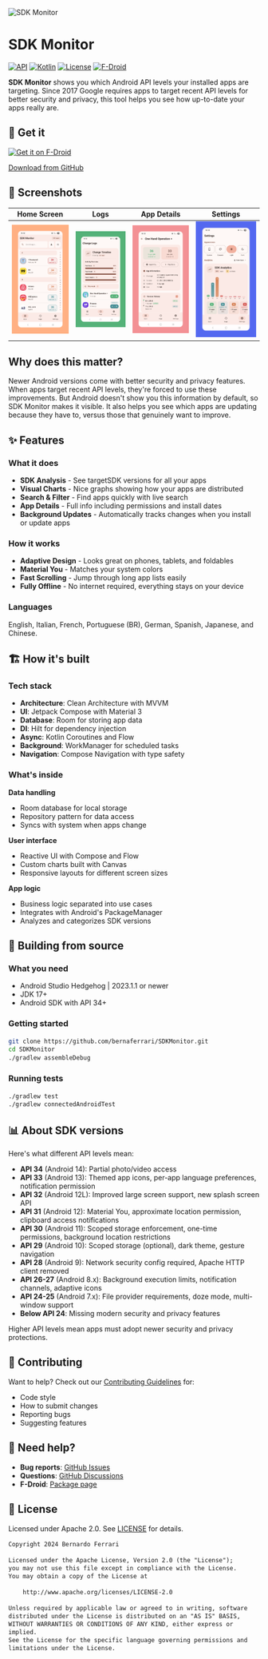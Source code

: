 ![SDK Monitor](assets/head.png)

# SDK Monitor

[![API](https://img.shields.io/badge/API-24%2B-brightgreen.svg?style=flat)](https://android-arsenal.com/api?level=24)
[![Kotlin](https://img.shields.io/badge/Kotlin-100%25-blue.svg)](https://kotlinlang.org)
[![License](https://img.shields.io/badge/License-Apache%202.0-blue.svg)](https://opensource.org/licenses/Apache-2.0)
[![F-Droid](https://img.shields.io/f-droid/v/com.bernaferrari.sdkmonitor.svg)](https://f-droid.org/packages/com.bernaferrari.sdkmonitor/)

**SDK Monitor** shows you which Android API levels your installed apps are targeting. Since 2017 Google requires apps to target recent API levels for better security and privacy, this tool helps you see how up-to-date your apps really are.


## 📱 Get it

[<img src="https://fdroid.gitlab.io/artwork/badge/get-it-on.png" alt="Get it on F-Droid" height="80">](https://f-droid.org/packages/com.bernaferrari.sdkmonitor/)

[Download from GitHub](https://github.com/bernaferrari/SDKMonitor/releases/latest)

## 📸 Screenshots

|       Home Screen        |             Logs              |          App Details           |             Settings             |
| :----------------------: |:-----------------------------:|:------------------------------:| :------------------------------: |
| ![Main](assets/main.png) | ![Analytics](assets/logs.png) | ![Details](assets/details.png) | ![Settings](assets/settings.png) |

## Why does this matter?

Newer Android versions come with better security and privacy features. When apps target recent API levels, they're forced to use these improvements. But Android doesn't show you this information by default, so SDK Monitor makes it visible. It also helps you see which apps are updating because they have to, versus those that genuinely want to improve.

## ✨ Features

### What it does

- **SDK Analysis** - See targetSDK versions for all your apps
- **Visual Charts** - Nice graphs showing how your apps are distributed
- **Search & Filter** - Find apps quickly with live search
- **App Details** - Full info including permissions and install dates
- **Background Updates** - Automatically tracks changes when you install or update apps

### How it works

- **Adaptive Design** - Looks great on phones, tablets, and foldables
- **Material You** - Matches your system colors
- **Fast Scrolling** - Jump through long app lists easily
- **Fully Offline** - No internet required, everything stays on your device

### Languages

English, Italian, French, Portuguese (BR), German, Spanish, Japanese, and Chinese.

## 🏗️ How it's built

### Tech stack

- **Architecture**: Clean Architecture with MVVM
- **UI**: Jetpack Compose with Material 3
- **Database**: Room for storing app data
- **DI**: Hilt for dependency injection
- **Async**: Kotlin Coroutines and Flow
- **Background**: WorkManager for scheduled tasks
- **Navigation**: Compose Navigation with type safety

### What's inside

**Data handling**

- Room database for local storage
- Repository pattern for data access
- Syncs with system when apps change

**User interface**

- Reactive UI with Compose and Flow
- Custom charts built with Canvas
- Responsive layouts for different screen sizes

**App logic**

- Business logic separated into use cases
- Integrates with Android's PackageManager
- Analyzes and categorizes SDK versions

## 🔧 Building from source

### What you need

- Android Studio Hedgehog | 2023.1.1 or newer
- JDK 17+
- Android SDK with API 34+

### Getting started

```bash
git clone https://github.com/bernaferrari/SDKMonitor.git
cd SDKMonitor
./gradlew assembleDebug
```

### Running tests

```bash
./gradlew test
./gradlew connectedAndroidTest
```

## 📊 About SDK versions

Here's what different API levels mean:

- **API 34** (Android 14): Partial photo/video access
- **API 33** (Android 13): Themed app icons, per-app language preferences, notification permission
- **API 32** (Android 12L): Improved large screen support, new splash screen API
- **API 31** (Android 12): Material You, approximate location permission, clipboard access notifications
- **API 30** (Android 11): Scoped storage enforcement, one-time permissions, background location restrictions
- **API 29** (Android 10): Scoped storage (optional), dark theme, gesture navigation
- **API 28** (Android 9): Network security config required, Apache HTTP client removed
- **API 26-27** (Android 8.x): Background execution limits, notification channels, adaptive icons
- **API 24-25** (Android 7.x): File provider requirements, doze mode, multi-window support
- **Below API 24**: Missing modern security and privacy features

Higher API levels mean apps must adopt newer security and privacy protections.

## 🤝 Contributing

Want to help? Check out our [Contributing Guidelines](CONTRIBUTING.md) for:

- Code style
- How to submit changes
- Reporting bugs
- Suggesting features

## 🐛 Need help?

- **Bug reports**: [GitHub Issues](https://github.com/bernaferrari/SDKMonitor/issues)
- **Questions**: [GitHub Discussions](https://github.com/bernaferrari/SDKMonitor/discussions)
- **F-Droid**: [Package page](https://f-droid.org/packages/com.bernaferrari.sdkmonitor/)

## 📄 License

Licensed under Apache 2.0. See [LICENSE](LICENSE) for details.

```
Copyright 2024 Bernardo Ferrari

Licensed under the Apache License, Version 2.0 (the "License");
you may not use this file except in compliance with the License.
You may obtain a copy of the License at

    http://www.apache.org/licenses/LICENSE-2.0

Unless required by applicable law or agreed to in writing, software
distributed under the License is distributed on an "AS IS" BASIS,
WITHOUT WARRANTIES OR CONDITIONS OF ANY KIND, either express or implied.
See the License for the specific language governing permissions and
limitations under the License.
```
